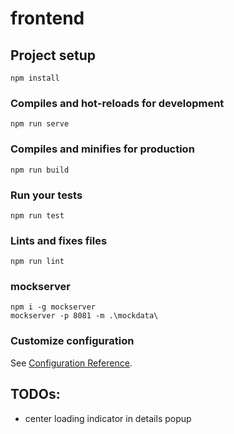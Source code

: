 # frontend

## Project setup
```
npm install
```

### Compiles and hot-reloads for development
```
npm run serve
```

### Compiles and minifies for production
```
npm run build
```

### Run your tests
```
npm run test
```

### Lints and fixes files
```
npm run lint
```

### mockserver
```
npm i -g mockserver
mockserver -p 8081 -m .\mockdata\
```


### Customize configuration
See [Configuration Reference](https://cli.vuejs.org/config/).

## TODOs:

- center loading indicator in details popup 
